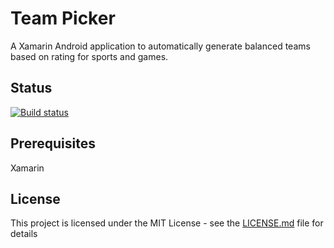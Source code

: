 # Team Picker

A Xamarin Android application to automatically generate balanced teams based on rating for sports and games.

## Status

[![Build status](https://johnwatson484.visualstudio.com/John%20D%20Watson/_apis/build/status/Team%20Picker)](https://johnwatson484.visualstudio.com/John%20D%20Watson/_build/latest?definitionId=11)

## Prerequisites

Xamarin

## License

This project is licensed under the MIT License - see the [LICENSE.md](LICENSE.md) file for details
